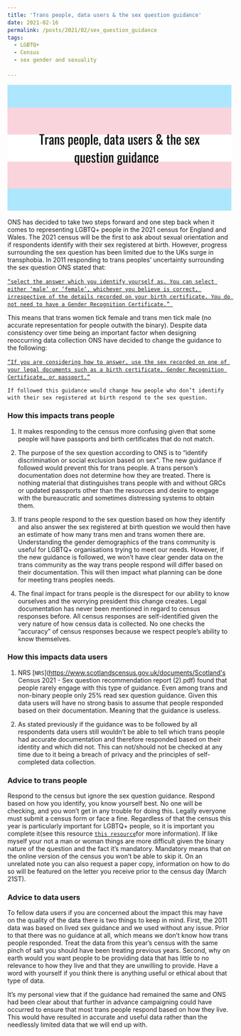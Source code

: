 ```yaml
---
title: 'Trans people, data users & the sex question guidance'
date: 2021-02-16
permalink: /posts/2021/02/sex_question_guidance
tags:
  - LGBTQ+
  - Census 
  - sex gender and sexuality 
  
---
```


![](/images/sex_gudiance.png "Trans people, data users & the sex question guidance")

ONS has decided to take two steps forward and one step back when it comes to representing LGBTQ+ people in the 2021 census for England and Wales. The 2021 census will be the first to ask about sexual orientation and if respondents identify with their sex registered at birth. However, progress surrounding the sex question has been limited due to the UKs surge in transphobia. In 2011 responding to trans peoples’ uncertainty surrounding the sex question ONS stated that:

[`“select the answer which you identify yourself as. You can select either ‘male’ or ‘female’, whichever you believe is correct, irrespective of the details recorded on your birth certificate. You do not need to have a Gender Recognition Certificate.” `](https://web.archive.org/web/20110802131844/https:/2011.census.gov.uk/en/index.php?content_id=1554) 

This means that trans women tick female and trans men tick male (no accurate representation for people outwith the binary).  Despite data consistency over time being an important factor when designing reoccurring data collection ONS have decided to change the guidance to the following:

[` “If you are considering how to answer, use the sex recorded on one of your legal documents such as a birth certificate, Gender Recognition Certificate, or passport.” `](https://www.ons.gov.uk/census/censustransformationprogramme/questiondevelopment/genderidentity/census2021finalguidanceforthequestionwhatisyoursex) 

	If followed this guidance would change how people who don’t identify with their sex registered at birth respond to the sex question. 
	
### How this impacts trans people
1.	It makes responding to the census more confusing given that some people will have passports and birth certificates that do not match. 

2.	The purpose of the sex question according to ONS is to “identify discrimination or social exclusion based on sex”. The new guidance if followed would prevent this for trans people. A trans person’s documentation does not determine how they are treated. There is nothing material that distinguishes trans people with and without GRCs or updated passports other than the resources and desire to engage with the bureaucratic and sometimes distressing systems to obtain them. 

3.	If trans people respond to the sex question based on how they identify and also answer the sex registered at birth question we would then have an estimate of how many trans men and trans women there are. Understanding the gender demographics of the trans community is useful for LGBTQ+ organisations trying to meet our needs. However, if the new guidance is followed, we won’t have clear gender data on the trans community as the way trans people respond will differ based on their documentation. This will then impact what planning can be done for meeting trans peoples needs.  

4.	The final impact for trans people is the disrespect for our ability to know ourselves and the worrying president this change creates. Legal documentation has never been mentioned in regard to census responses before. All census responses are self-identified given the very nature of how census data is collected. No one checks the “accuracy” of census responses because we respect people’s ability to know themselves. 


### How this impacts data users 
1. NRS [`NRS`](https://www.scotlandscensus.gov.uk/documents/Scotland's Census 2021 -  Sex question recommendation report (2).pdf)  found that people rarely engage with this type of guidance. Even among trans and non-binary people only 25% read sex question guidance. Given this data users will have no strong basis to assume that people responded based on their documentation. Meaning that the guidance is useless. 

2.	As stated previously if the guidance was to be followed by all respondents data users still wouldn’t be able to tell which trans people had accurate documentation and therefore responded based on their identity and which did not. This can not/should not be checked at any time due to it being a breach of privacy and the principles of self-completed data collection. 

### Advice to trans people
Respond to the census but ignore the sex question guidance. Respond based on how you identify, you know yourself best. No one will be checking, and you won’t get in any trouble for doing this. Legally everyone must submit a census form or face a fine. Regardless of that the census this year is particularly important for LGBTQ+ people, so it is important you complete it(see this resource [`this resource`](https://kenglish95.github.io/posts/2021/01/LGBTQ-census-guide-2021/)for more information). If like myself your not a man or woman things are more difficult given the binary nature of the question and the fact it’s mandatory. Mandatory means that on the online version of the census you won’t be able to skip it. On an unrelated note you can also request a paper copy, information on how to do so will be featured on the letter you receive prior to the census day (March 21ST).

### Advice to data users 
To fellow data users if you are concerned about the impact this may have on the quality of the data there is two things to keep in mind. First, the 2011 data was based on lived sex guidance and we used without any issue. Prior to that there was no guidance at all, which means we don’t know how trans people responded. Treat the data from this year’s census with the same pinch of salt you should have been treating previous years. Second, why on earth would you want people to be providing data that has little to no relevance to how they live and that they are unwilling to provide. Have a word with yourself if you think there is anything useful or ethical about that type of data. 

It’s my personal view that if the guidance had remained the same and ONS had been clear about that further in advance campaigning could have occurred to ensure that most trans people respond based on how they live. This would have resulted in accurate and useful data rather than the needlessly limited data that we will end up with. 
